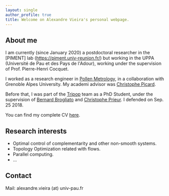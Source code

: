 ```yaml
---
layout: single
author_profile: true
title: Welcome on Alexandre Vieira's personal webpage.
---
```


## About me

I am currently (since January 2020) a postdoctoral researcher in the [PIMENT] lab (https://piment.univ-reunion.fr/) but working in the UPPA (Université de Pau et des Pays de l'Adour), working under the supervision of Prof. Pierre-Henri Cocquet.

I worked as a research engineer in [Pollen Metrology](https://pollen-metrology.com/), in a collaboration with Grenoble Alpes University. My academi advisor was [Christophe Picard](http://membres-ljk.imag.fr/picard/). 

Before that, I was part of the [Tripop](https://team.inria.fr/tripop/) team as a PhD Student, under the supervision of [Bernard Brogliato](http://www.inrialpes.fr/bipop/people/brogliato/) and [Christophe Prieur](http://www.gipsa-lab.grenoble-inp.fr/~christophe.prieur). I defended on Sep. 25 2018.

You can find my complete CV [here](../pdf/CVAlexandreVieira.pdf).

## Research interests
* Optimal control of complementarity and other non-smooth systems.
* Topology Optimization related with flows.
* Parallel computing.
* ...

## Contact
Mail: alexandre.vieira (at) univ-pau.fr
